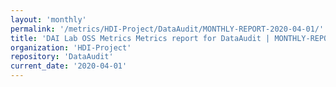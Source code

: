 ```yaml
---
layout: 'monthly'
permalink: '/metrics/HDI-Project/DataAudit/MONTHLY-REPORT-2020-04-01/'
title: 'DAI Lab OSS Metrics Metrics report for DataAudit | MONTHLY-REPORT-2020-04-01'
organization: 'HDI-Project'
repository: 'DataAudit'
current_date: '2020-04-01'
---
```

